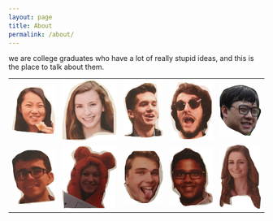 ```yaml
---
layout: page
title: About
permalink: /about/
---
```


we are college graduates who have a lot of really stupid ideas, and this is the place to talk about them.

| |  |   |||
| :---        |    :----:   |     :----: |  :----:|  ---:|
| ![deedee](/assets/images/dee.png)|![abby](/assets/images/dabs.png)|![tom](/assets/images/tom.png)|![zach](/assets/images/zack.png)|![carl](/assets/images/caarrlll.png)|
|![paulo](/assets/images/paul.png)|![kirsten](/assets/images/kclout.png)|![luke](/assets/images/chuck.png)| ![bilal](/assets/images/bil.png)| ![marah](/assets/images/mahwah.png)|
